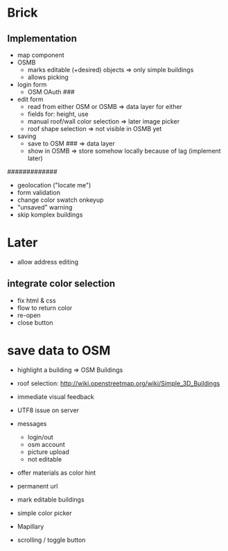 # Brick #

## Implementation ##

- map component
- OSMB
  - marks editable (+desired) objects
    => only simple buildings
  - allows picking
- login form
  - OSM OAuth ###
- edit form
  - read from either OSM or OSMB
    => data layer for either
  - fields for: height, use
  - manual roof/wall color selection
    => later image picker
  - roof shape selection
    => not visible in OSMB yet
- saving
  - save to OSM ###
    => data layer
  - show in OSMB
    => store somehow locally because of lag (implement later)


#############


- geolocation ("locate me")
- form validation
- change color swatch onkeyup
- "unsaved" warning
- skip komplex buildings


# Later #

- allow address editing



## integrate color selection
  - fix html & css
  - flow to return color
  - re-open
  - close button
# save data to OSM
- highlight a building => OSM Buildings
- roof selection: http://wiki.openstreetmap.org/wiki/Simple_3D_Buildings
- immediate visual feedback
- UTF8 issue on server
- messages
  - login/out
  - osm account
  - picture upload
  - not editable

- offer materials as color hint
- permanent url
- mark editable buildings
- simple color picker
- Mapillary
- scrolling / toggle button
